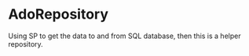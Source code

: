 # AdoRepository
Using SP to get the data to and from SQL database, then this is a helper repository.
